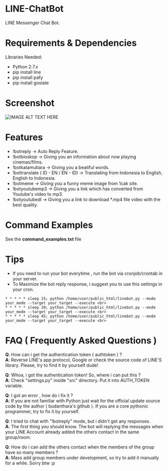# LINE-ChatBot
LINE Messenger Chat Bot.
# Requirements & Dependencies
Libraries Needed: <br>
- Python 2.7.x <br>
- pip install line <br>
- pip install pafy <br>
- pip install goslate <br>

# Screenshot
![IMAGE ALT TEXT HERE](https://cloud.githubusercontent.com/assets/12862541/8268114/279263a2-17ab-11e5-9d08-6ec75ddfe23f.png)

# Features

- !botreply <pesan> -> Auto Reply Feature. <br>
- !botbioskop -> Giving you an information about now playing cinemas/films.<br>
- !botkatamutiara -> Giving you a beatiful words.<br>
- !bottranslate <pesan> ( ID - EN / EN - ID) -> Translating from Indonesia to English, English to Indonesia.<br>
- !botmeme -> Giving you a funny meme image from 1cak site.<br>
- !botyoutubemp3 <url youtube> -> Giving you a link which has converted from Youtube's video to mp3.<br>
- !botyoutubedl <url youtube> -> Giving you a link to download *.mp4 file video with the best quality.<br>

# Command Examples
See the <b>command_examples.txt</b> file

# Tips
- If you need to run your bot everytime , run the bot via cronjob/crontab in your server. <br>
- To Maximize the bot reply response, i suggest you to use this settings in your cron.

```
* * * * * sleep 15; python /home/user/public_html/linebot.py --mode your_mode --target your_target --execute <br>
* * * * * sleep 30; python /home/user/public_html/linebot.py --mode your_mode --target your_target --execute <br>
* * * * * sleep 45; python /home/user/public_html/linebot.py --mode your_mode --target your_target --execute <br>
```

# FAQ ( Frequently Asked Questions ) 
<b>Q</b>: How can i get the authentication token ( authtoken ) ? <br>
<b>A</b>: Reverse LINE's app protocol, Google or check the source code of LINE'S library.
   Please, try to find it by yourself dude! <br>

<b>Q</b>: Whoa, i got the authentication token! So, where i can put this ? <br>
<b>A</b>: Check "settings.py" inside "src" directory. Put it into AUTH_TOKEN variable. <br>

<b>Q</b>: I got an error , how do i fix it ? <br>
<b>A</b>: 
    If you are not familiar with Python just wait for the official update source code by the author ( budanthara's github ).
    If you are a core pythonic programmer, try to fix it by yourself.

<b>Q</b>: I tried to chat with "!botreply" mode, but i didn't get any responses. <br>
<b>A</b>: The first thing you should know. The bot will replying the messages when your LINE Account already added the others contact in the same group/room. <br>

<b>Q</b>: How do i can add the others contact when the members of the group have so many members ? <br>
<b>A</b>: Mass add group members under development, so try to add it manually for a while. Sorry btw :p <br>


